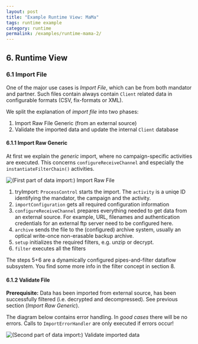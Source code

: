 ```yaml
---
layout: post
title: "Example Runtime View: MaMa"
tags: runtime example 
category: runtime
permalink: /examples/runtime-mama-2/
---
```



<div class="arc42-example">

</div>

## 6. Runtime View 

### 6.1 Import File

One of the major use cases is _Import File_, which can be from both mandator and partner. 
Such files contain always contain `Client` related data in configurable formats (CSV, fix-formats or XML).

We split the explanation of _import file_ into two phases:

1. Import Raw File Generic (from an external source)
2. Validate the imported data and update the internal `Client` database

#### 6.1.1 Import Raw Generic

At first we explain the _generic_ import, where no campaign-specific activities are executed. 
This concerns `configureReceiveChannel` and especially the `instantiateFilterChain()` activities.

![(First part of data import:) Import Raw File](images/mama/9-getRawFile.png)

1. tryImport: `ProcessControl` starts the import. The `activity` is a uniqe ID identifying the mandator, the campaign and the activity.
2. `importConfiguration` gets all required configuration information 
3. `configureReceiveChannel` prepares everything needed to get data from an external source. 
For example, URL, filenames and authentication credentials for an external ftp server need to be configured here.
4. `archive` sends the file to the (configured) archive system, usually an optical write-once non-erasable backup archive.
5. `setup` initializes the required filters, e.g. unzip or decrypt.
6. `filter` executes all the filters

The steps 5+6 are a dynamically configured pipes-and-filter dataflow subsystem. You find some more info in
the filter concept in section 8.


#### 6.1.2 Validate File

**Prerequisite:** Data has been imported from external source, has been successfully filtered (i.e. decrypted and decompressed). 
See previous section (_Import Raw Generic_).

The diagram below contains error handling. 
In _good cases_ there will be no errors.
Calls to `ImportErrorHandler` are only executed if errors occur!

![(Second part of data import:) Validate imported data](images/mama/9-validateRawData.png)

